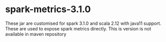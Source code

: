 # spark-metrics-3.1.0
These jar are customised for spark 3.1.0 and scala 2.12 with java11 support. These are used to expose spark metrics directly. This is version is not available in maven repository
